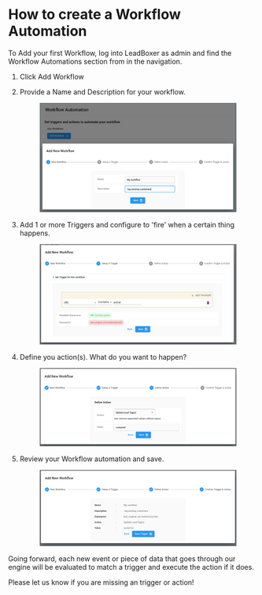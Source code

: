 # How to create a Workflow Automation

To Add your first Workflow, log into LeadBoxer as admin and find the Workflow Automations section from in the navigation.

1. Click Add Workflow
2.  Provide a Name and Description for your workflow.

    <figure><img src="../.gitbook/assets/LeadBoxer_Workflow_automation_step_1.png" alt=""><figcaption></figcaption></figure>


3.  Add 1 or more Triggers and configure to 'fire' when a certain thing happens.

    <figure><img src="../.gitbook/assets/Workflow_Automation_step_2.png" alt=""><figcaption></figcaption></figure>


4.  Define you action(s). What do you want to happen?

    <figure><img src="../.gitbook/assets/LeadBoxer_App (1) (2).png" alt=""><figcaption></figcaption></figure>


5.  Review your Workflow automation and save.

    <figure><img src="../.gitbook/assets/LeadBoxer_App (5) (1).png" alt=""><figcaption></figcaption></figure>



Going forward, each new event or piece of data that goes through our engine will be evaluated to  match a trigger and execute the action if it does.

Please let us know if you are missing an trigger or action!



